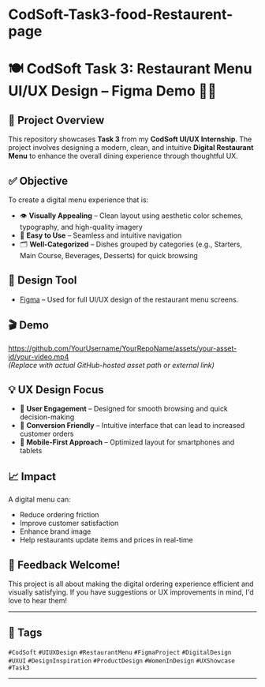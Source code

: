 # CodSoft-Task3-food-Restaurent-page
# 🍽️ CodSoft Task 3: Restaurant Menu UI/UX Design – Figma Demo 📱🎨

## 📌 Project Overview
This repository showcases **Task 3** from my **CodSoft UI/UX Internship**. The project involves designing a modern, clean, and intuitive **Digital Restaurant Menu** to enhance the overall dining experience through thoughtful UX.

## ✅ Objective
To create a digital menu experience that is:
- 👁️ **Visually Appealing** – Clean layout using aesthetic color schemes, typography, and high-quality imagery
- 🧭 **Easy to Use** – Seamless and intuitive navigation
- 🗂️ **Well-Categorized** – Dishes grouped by categories (e.g., Starters, Main Course, Beverages, Desserts) for quick browsing

## 🎨 Design Tool
- [Figma](https://figma.com) – Used for full UI/UX design of the restaurant menu screens.

## 🎬 Demo
https://github.com/YourUsername/YourRepoName/assets/your-asset-id/your-video.mp4  
*(Replace with actual GitHub-hosted asset path or external link)*


## 💡 UX Design Focus
- 🧠 **User Engagement** – Designed for smooth browsing and quick decision-making
- 🎯 **Conversion Friendly** – Intuitive interface that can lead to increased customer orders
- 📲 **Mobile-First Approach** – Optimized layout for smartphones and tablets

## 📈 Impact
A digital menu can:
- Reduce ordering friction
- Improve customer satisfaction
- Enhance brand image
- Help restaurants update items and prices in real-time

## 📣 Feedback Welcome!
This project is all about making the digital ordering experience efficient and visually satisfying. If you have suggestions or UX improvements in mind, I'd love to hear them!

---

## 🔖 Tags
`#CodSoft` `#UIUXDesign` `#RestaurantMenu` `#FigmaProject` `#DigitalDesign`  
`#UXUI` `#DesignInspiration` `#ProductDesign` `#WomenInDesign` `#UXShowcase` `#Task3`

---

